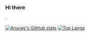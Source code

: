 ### Hi there

.


[![Anurag's GitHub stats](https://github-readme-stats.vercel.app/api?username=Butachaan)](https://github.com/anuraghazra/github-readme-stats)
[![Top Langs](https://github-readme-stats.vercel.app/api/top-langs/?username=Butachaan)](https://github.com/anuraghazra/github-readme-stats)
